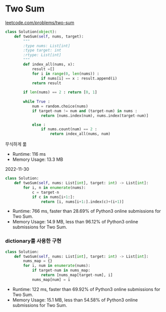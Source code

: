# Two Sum
[leetcode.com/problems/two-sum](leetcode.com/problems/two-sum)
```python
class Solution(object):
    def twoSum(self, nums, target):
        """
        :type nums: List[int]
        :type target: int
        :rtype: List[int]
        """
        def index_all(nums, x):
            result =[]
            for i in range(0, len(nums)) :
                if nums[i] == x : result.append(i)
            return result
        
        if len(nums) == 2 : return [0, 1]
        
        while True :
            num = random.choice(nums)
            if target-num != num and (target-num) in nums :
                return [nums.index(num), nums.index(target-num)]

            else :
                if nums.count(num) == 2 :
                    return index_all(nums, num)
```
무식하게 풂

* Runtime: 116 ms
* Memory Usage: 13.3 MB

2022-11-30
```python
class Solution:
    def twoSum(self, nums: List[int], target: int) -> List[int]:
        for i, n in enumerate(nums):
            c = target-n
            if c in nums[i+1:]:
                return [i, nums[i+1:].index(c)+(i+1)]
```
* Runtime: 766 ms, faster than 28.69% of Python3 online submissions for Two Sum.
* Memory Usage: 14.9 MB, less than 96.12% of Python3 online submissions for Two Sum.

### dictionary를 사용한 구현
```python
class Solution:
    def twoSum(self, nums: List[int], target: int) -> List[int]:
        nums_map = {}
        for i, num in enumerate(nums):
            if target-num in nums_map:
                return [nums_map[target-num], i]
            nums_map[num] = i
```
* Runtime: 122 ms, faster than 69.92% of Python3 online submissions for Two Sum.
* Memory Usage: 15.1 MB, less than 54.58% of Python3 online submissions for Two Sum.

